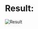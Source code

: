 Result:
================
![Result](https://user-images.githubusercontent.com/29499863/65607985-23d95b80-dfb6-11e9-9e3c-46cd4f21ff33.png)
